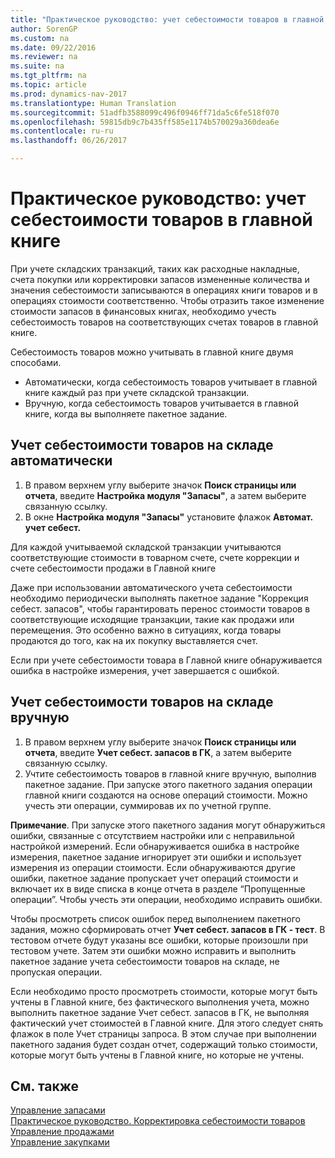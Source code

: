 ```yaml
---
title: "Практическое руководство: учет себестоимости товаров в главной книге"
author: SorenGP
ms.custom: na
ms.date: 09/22/2016
ms.reviewer: na
ms.suite: na
ms.tgt_pltfrm: na
ms.topic: article
ms.prod: dynamics-nav-2017
ms.translationtype: Human Translation
ms.sourcegitcommit: 51adfb3588099c496f0946ff71da5c6fe518f070
ms.openlocfilehash: 59815db9c7b435ff585e1174b570029a360dea6e
ms.contentlocale: ru-ru
ms.lasthandoff: 06/26/2017

---
```


# <a name="how-to-post-inventory-costs-to-the-general-ledger"></a>Практическое руководство: учет себестоимости товаров в главной книге   
При учете складских транзакций, таких как расходные накладные, счета покупки или корректировки запасов измененные количества и значения себестоимости записываются в операциях книги товаров и в операциях стоимости соответственно. Чтобы отразить такое изменение стоимости запасов в финансовых книгах, необходимо учесть себестоимость товаров на соответствующих счетах товаров в главной книге.

Себестоимость товаров можно учитывать в главной книге двумя способами.

- Автоматически, когда себестоимость товаров учитывает в главной книге каждый раз при учете складской транзакции.
- Вручную, когда себестоимость товаров учитывается в главной книге, когда вы выполняете пакетное задание.


## <a name="to-post-inventory-costs-automatically"></a>Учет себестоимости товаров на складе автоматически
1. В правом верхнем углу выберите значок **Поиск страницы или отчета**, введите **Настройка модуля "Запасы"**, а затем выберите связанную ссылку.
2. В окне **Настройка модуля "Запасы"** установите флажок **Автомат. учет себест.**

Для каждой учитываемой складской транзакции учитываются соответствующие стоимости в товарном счете, счете коррекции и счете себестоимости продажи в Главной книге

Даже при использовании автоматического учета себестоимости необходимо периодически выполнять пакетное задание "Коррекция себест. запасов", чтобы гарантировать перенос стоимости товаров в соответствующие исходящие транзакции, такие как продажи или перемещения. Это особенно важно в ситуациях, когда товары продаются до того, как на их покупку выставляется счет.

Если при учете себестоимости товара в Главной книге обнаруживается ошибка в настройке измерения, учет завершается с ошибкой.

## <a name="to-post-inventory-costs-manually"></a>Учет себестоимости товаров на складе вручную
1. В правом верхнем углу выберите значок **Поиск страницы или отчета**, введите **Учет себест. запасов в ГК**, а затем выберите связанную ссылку.
2. Учтите себестоимость товаров в главной книге вручную, выполнив пакетное задание. При запуске этого пакетного задания операции главной книги создаются на основе операций стоимости. Можно учесть эти операции, суммировав их по учетной группе.

**Примечание**. При запуске этого пакетного задания могут обнаружиться ошибки, связанные с отсутствием настройки или с неправильной настройкой измерений. Если обнаруживается ошибка в настройке измерения, пакетное задание игнорирует эти ошибки и использует измерения из операции стоимости. Если обнаруживаются другие ошибки, пакетное задание пропускает учет операций стоимости и включает их в виде списка в конце отчета в разделе “Пропущенные операции”. Чтобы учесть эти операции, необходимо исправить ошибки.

Чтобы просмотреть список ошибок перед выполнением пакетного задания, можно сформировать отчет **Учет себест. запасов в ГК - тест**. В тестовом отчете будут указаны все ошибки, которые произошли при тестовом учете. Затем эти ошибки можно исправить и выполнить пакетное задание учета себестоимости товаров на складе, не пропуская операции.

Если необходимо просто просмотреть стоимости, которые могут быть учтены в Главной книге, без фактического выполнения учета, можно выполнить пакетное задание Учет себест. запасов в ГК, не выполняя фактический учет стоимостей в Главной книге. Для этого следует снять флажок в поле Учет страницы запроса. В этом случае при выполнении пакетного задания будет создан отчет, содержащий только стоимости, которые могут быть учтены в Главной книге, но которые не учтены.

## <a name="see-also"></a>См. также
[Управление запасами](inventory-manage-inventory.md)    
[Практическое руководство. Корректировка себестоимости товаров](inventory-how-adjust-item-costs.md)  
[Управление продажами](sales-manage-sales.md)  
[Управление закупками](purchasing-manage-purchasing.md)

